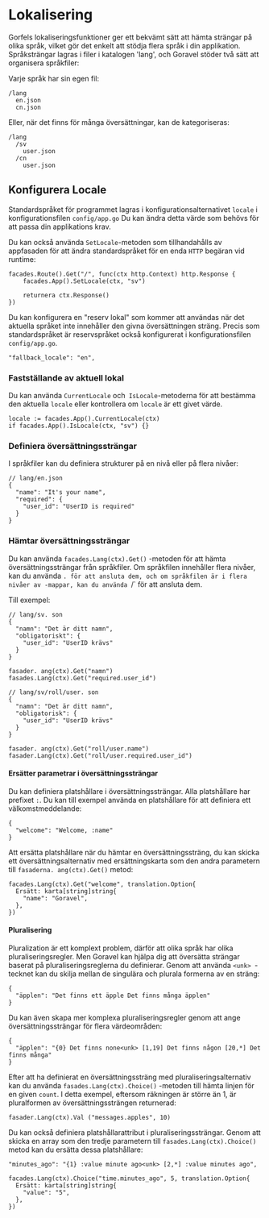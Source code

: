 # Lokalisering

Gorfels lokaliseringsfunktioner ger ett bekvämt sätt att hämta strängar på olika språk, vilket gör det enkelt att
stödja flera språk i din applikation. Språksträngar lagras i filer i katalogen 'lang', och
Goravel stöder två sätt att organisera språkfiler:

Varje språk har sin egen fil:

```
/lang
  en.json
  cn.json
```

Eller, när det finns för många översättningar, kan de kategoriseras:

```
/lang
  /sv
    user.json
  /cn
    user.json
```

## Konfigurera Locale

Standardspråket för programmet lagras i konfigurationsalternativet `locale` i konfigurationsfilen `config/app.go`
Du kan ändra detta värde som behövs för att passa din applikations krav.

Du kan också använda `SetLocale`-metoden som tillhandahålls av appfasaden för att ändra standardspråket för en enda `HTTP`
begäran vid runtime:

```
facades.Route().Get("/", func(ctx http.Context) http.Response {
    facades.App().SetLocale(ctx, "sv")

    returnera ctx.Response()
})
```

Du kan konfigurera en "reserv lokal" som kommer att användas när det aktuella språket inte innehåller den givna översättningen
sträng. Precis som standardspråket är reservspråket också konfigurerat i konfigurationsfilen `config/app.go`.

```
"fallback_locale": "en",
```

### Fastställande av aktuell lokal

Du kan använda `CurrentLocale` och` IsLocale`-metoderna för att bestämma den aktuella `locale` eller kontrollera om `locale` är ett
givet värde.

```
locale := facades.App().CurrentLocale(ctx)
if facades.App().IsLocale(ctx, "sv") {}
```

### Definiera översättningssträngar

I språkfiler kan du definiera strukturer på en nivå eller på flera nivåer:

```
// lang/en.json
{
  "name": "It's your name",
  "required": {
    "user_id": "UserID is required"
  }
}
```

### Hämtar översättningssträngar

Du kan använda `facades.Lang(ctx).Get()` -metoden för att hämta översättningssträngar från språkfiler. Om språkfilen
innehåller flera nivåer, kan du använda `. för att ansluta dem, och om språkfilen är i flera nivåer av
-mappar, kan du använda `/\` för att ansluta dem.

Till exempel:

```
// lang/sv. son
{
  "namn": "Det är ditt namn",
  "obligatoriskt": {
    "user_id": "UserID krävs"
  }
}

fasader. ang(ctx).Get("namn")
fasades.Lang(ctx).Get("required.user_id")

// lang/sv/roll/user. son
{
  "namn": "Det är ditt namn",
  "obligatorisk": {
    "user_id": "UserID krävs"
  }
}

fasader. ang(ctx).Get("roll/user.name")
fasader.Lang(ctx).Get("roll/user.required.user_id")
```

#### Ersätter parametrar i översättningssträngar

Du kan definiera platshållare i översättningssträngar. Alla platshållare har prefixet `:`. Du kan till exempel använda en
platshållare för att definiera ett välkomstmeddelande:

```
{
  "welcome": "Welcome, :name"
}
```

Att ersätta platshållare när du hämtar en översättningssträng, du kan skicka ett översättningsalternativ med ersättningskarta
som den andra parametern till `fasaderna. ang(ctx).Get()` metod:

```
facades.Lang(ctx).Get("welcome", translation.Option{
  Ersätt: karta[string]string{
    "name": "Goravel",
  },
})
```

#### Pluralisering

Pluralization är ett komplext problem, därför att olika språk har olika pluraliseringsregler. Men Goravel kan
hjälpa dig att översätta strängar baserat på pluraliseringsreglerna du definierar. Genom att använda `<unk> `-tecknet kan du
skilja mellan de singulära och plurala formerna av en sträng:

```
{
  "äpplen": "Det finns ett äpple Det finns många äpplen"
}
```

Du kan även skapa mer komplexa pluraliseringsregler genom att ange översättningssträngar för flera värdeområden:

```
{
  "äpplen": "{0} Det finns none<unk> [1,19] Det finns någon [20,*] Det finns många"
}
```

Efter att ha definierat en översättningssträng med pluraliseringsalternativ kan du använda `fasades.Lang(ctx).Choice()` -metoden till
hämta linjen för en given `count`. I detta exempel, eftersom räkningen är större än 1, är pluralformen av
översättningssträngen returnerad:

```
fasader.Lang(ctx).Val ("messages.apples", 10)
```

Du kan också definiera platshållarattribut i pluraliseringssträngar. Genom att skicka en array som den tredje parametern till
`fasades.Lang(ctx).Choice()` metod kan du ersätta dessa platshållare:

```
"minutes_ago": "{1} :value minute ago<unk> [2,*] :value minutes ago",

facades.Lang(ctx).Choice("time.minutes_ago", 5, translation.Option{
  Ersätt: karta[string]string{
    "value": "5",
  },
})
```
